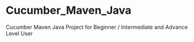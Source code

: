 # Cucumber_Maven_Java
Cucumber Maven Java Project for Beginner / Intermediate and Advance Level User 
